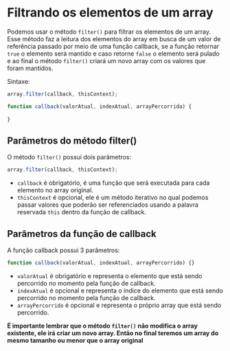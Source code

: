 # Filtrando os elementos de um array

Podemos usar o método `filter()` para filtrar os elementos de um array. Esse método faz a leitura dos elementos do array em busca de um valor de referência passado por meio de uma função callback, se a função retornar `true` o elemento será mantido e caso retorne `false` o elemento será pulado e ao final o método `filter()` criará um novo array com os valores que foram mantidos.

Sintaxe:

```js
array.filter(callback, thisContext);

function callback(valorAtual, indexAtual, arrayPercorrida) {
    
}
```

## Parâmetros do método filter()

O método `filter()` possui dois parâmetros:

```js
array.filter(callback, thisContext);
```

* `callback` é obrigatório, é uma função que será executada para cada elemento no array original.
* `thisContext` é opcional, ele é um método iterativo no qual podemos passar valores que poderão ser referenciados usando a palavra reservada `this` dentro da função de callback.

## Parâmetros da função de callback

A função callback possui 3 parâmetros:

```js
function callback(valorAtual, indexAtual, arrayPercorrido) {}
```

* `valorAtual` é obrigatório e representa o elemento que está sendo percorrido no momento pela função de callback.
* `indexAtual` é opcional e representa o índice do elemento que está sendo percorrido no momento pela função de callback.
* `arrayPercorrido` é opcional e representa o próprio array que está sendo percorrido.

**É importante lembrar que o método `filter()` não modifica o array existente, ele irá criar um novo array. Então no final teremos um array do mesmo tamanho ou menor que o array original**